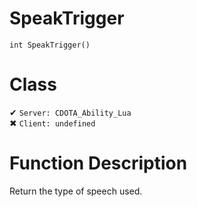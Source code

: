 # SpeakTrigger
```
int SpeakTrigger()
```
# Class
✔ `Server: CDOTA_Ability_Lua`  
✖ `Client: undefined`  

# Function Description
Return the type of speech used.
